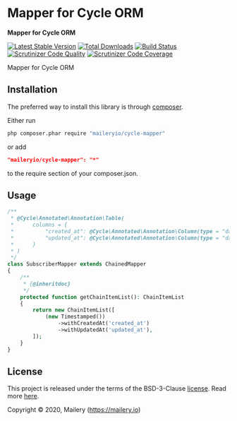 # Mapper for Cycle ORM

**Mapper for Cycle ORM**

[![Latest Stable Version](https://poser.pugx.org/maileryio/cycle-mapper/v/stable)](https://packagist.org/packages/maileryio/cycle-mapper)
[![Total Downloads](https://poser.pugx.org/maileryio/cycle-mapper/downloads)](https://packagist.org/packages/maileryio/cycle-mapper)
[![Build Status](https://travis-ci.com/maileryio/cycle-mapper.svg?branch=master)](https://travis-ci.com/maileryio/cycle-mapper)
[![Scrutinizer Code Quality](https://img.shields.io/scrutinizer/g/maileryio/cycle-mapper.svg)](https://scrutinizer-ci.com/g/maileryio/cycle-mapper/)
[![Scrutinizer Code Coverage](https://img.shields.io/scrutinizer/coverage/g/maileryio/cycle-mapper.svg)](https://scrutinizer-ci.com/g/maileryio/cycle-mapper/)

Mapper for Cycle ORM

## Installation

The preferred way to install this library is through [composer](http://getcomposer.org/download/).

Either run

```sh
php composer.phar require "maileryio/cycle-mapper"
```

or add

```json
"maileryio/cycle-mapper": "*"
```

to the require section of your composer.json.

## Usage

```php
/**
 * @Cycle\Annotated\Annotation\Table(
 *      columns = {
 *          "created_at": @Cycle\Annotated\Annotation\Column(type = "datetime"),
 *          "updated_at": @Cycle\Annotated\Annotation\Column(type = "datetime")
 *      }
 * )
 */
class SubscriberMapper extends ChainedMapper
{
    /**
     * {@inheritdoc}
     */
    protected function getChainItemList(): ChainItemList
    {
        return new ChainItemList([
            (new Timestamped())
                ->withCreatedAt('created_at')
                ->withUpdatedAt('updated_at'),
        ]);
    }
}
```

## License

This project is released under the terms of the BSD-3-Clause [license](LICENSE).
Read more [here](http://choosealicense.com/licenses/bsd-3-clause).

Copyright © 2020, Mailery (https://mailery.io)
